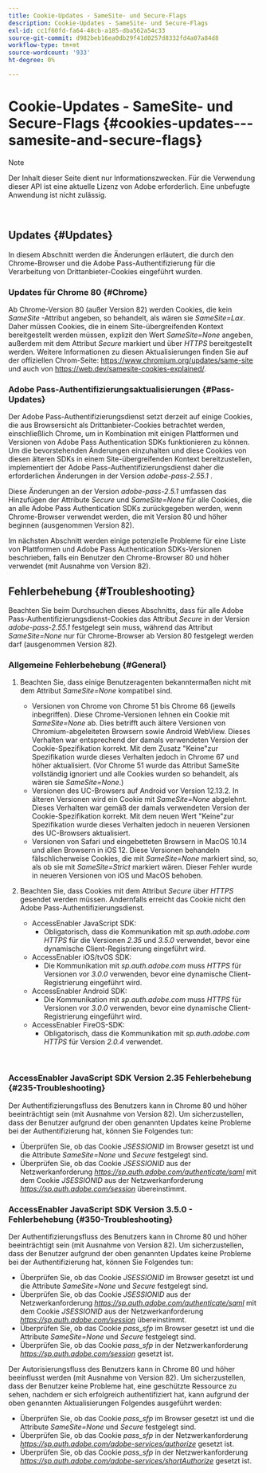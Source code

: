 ```yaml
---
title: Cookie-Updates - SameSite- und Secure-Flags
description: Cookie-Updates - SameSite- und Secure-Flags
exl-id: cc1f60fd-fa64-48cb-a185-dba562a54c33
source-git-commit: d982beb16ea0db29f41d0257d8332fd4a07a84d8
workflow-type: tm+mt
source-wordcount: '933'
ht-degree: 0%

---
```


# Cookie-Updates - SameSite- und Secure-Flags {#cookies-updates---samesite-and-secure-flags}

>[!NOTE]
>
>Der Inhalt dieser Seite dient nur Informationszwecken. Für die Verwendung dieser API ist eine aktuelle Lizenz von Adobe erforderlich. Eine unbefugte Anwendung ist nicht zulässig.

</br>


## Updates {#Updates}

In diesem Abschnitt werden die Änderungen erläutert, die durch den Chrome-Browser und die Adobe Pass-Authentifizierung für die Verarbeitung von Drittanbieter-Cookies eingeführt wurden.



### Updates für Chrome 80 {#Chrome}

Ab Chrome-Version 80 (außer Version 82) werden Cookies, die kein *SameSite* -Attribut angeben, so behandelt, als wären sie *SameSite=Lax*. Daher müssen Cookies, die in einem Site-übergreifenden Kontext bereitgestellt werden müssen, explizit den Wert *SameSite=None* angeben, außerdem mit dem Attribut *Secure* markiert und über *HTTPS* bereitgestellt werden. Weitere Informationen zu diesen Aktualisierungen finden Sie auf der offiziellen Chrom-Seite: <https://www.chromium.org/updates/same-site> und auch von <https://web.dev/samesite-cookies-explained/>.


### Adobe Pass-Authentifizierungsaktualisierungen {#Pass-Updates}

Der Adobe Pass-Authentifizierungsdienst setzt derzeit auf einige Cookies, die aus Browsersicht als Drittanbieter-Cookies betrachtet werden, einschließlich Chrome, um in Kombination mit einigen Plattformen und Versionen von Adobe Pass Authentication SDKs funktionieren zu können. Um die bevorstehenden Änderungen einzuhalten und diese Cookies von diesen älteren SDKs in einem Site-übergreifenden Kontext bereitzustellen, implementiert der Adobe Pass-Authentifizierungsdienst daher die erforderlichen Änderungen in der Version *adobe-pass-2.55.1* .

Diese Änderungen an der Version *adobe-pass-2.5.1* umfassen das Hinzufügen der Attribute *Secure* und *SameSite=None* für alle Cookies, die an alle Adobe Pass Authentication SDKs zurückgegeben werden, wenn Chrome-Browser verwendet werden, die mit Version 80 und höher beginnen (ausgenommen Version 82).

Im nächsten Abschnitt werden einige potenzielle Probleme für eine Liste von Plattformen und Adobe Pass Authentication SDKs-Versionen beschrieben, falls ein Benutzer den Chrome-Browser 80 und höher verwendet (mit Ausnahme von Version 82).

## Fehlerbehebung {#Troubleshooting}

Beachten Sie beim Durchsuchen dieses Abschnitts, dass für alle Adobe Pass-Authentifizierungsdienst-Cookies das Attribut *Secure* in der Version *adobe-pass-2.55.1* festgelegt sein muss, während das Attribut *SameSite=None* nur für Chrome-Browser ab Version 80 festgelegt werden darf (ausgenommen Version 82).


### Allgemeine Fehlerbehebung {#General}

1. Beachten Sie, dass einige Benutzeragenten bekanntermaßen nicht mit dem Attribut *SameSite=None* kompatibel sind.

   - Versionen von Chrome von Chrome 51 bis Chrome 66 (jeweils inbegriffen). Diese Chrome-Versionen lehnen ein Cookie mit *SameSite=None* ab. Dies betrifft auch ältere Versionen von Chromium-abgeleiteten Browsern sowie Android WebView. Dieses Verhalten war entsprechend der damals verwendeten Version der Cookie-Spezifikation korrekt. Mit dem Zusatz &quot;Keine&quot;zur Spezifikation wurde dieses Verhalten jedoch in Chrome 67 und höher aktualisiert. (Vor Chrome 51 wurde das Attribut SameSite vollständig ignoriert und alle Cookies wurden so behandelt, als wären sie *SameSite=None*.)
   - Versionen des UC-Browsers auf Android vor Version 12.13.2. In älteren Versionen wird ein Cookie mit *SameSite=None* abgelehnt. Dieses Verhalten war gemäß der damals verwendeten Version der Cookie-Spezifikation korrekt. Mit dem neuen Wert &quot;Keine&quot;zur Spezifikation wurde dieses Verhalten jedoch in neueren Versionen des UC-Browsers aktualisiert.
   - Versionen von Safari und eingebetteten Browsern in MacOS 10.14 und allen Browsern in iOS 12. Diese Versionen behandeln fälschlicherweise Cookies, die mit *SameSite=None* markiert sind, so, als ob sie mit *SameSite=Strict* markiert wären. Dieser Fehler wurde in neueren Versionen von iOS und MacOS behoben.


1. Beachten Sie, dass Cookies mit dem Attribut *Secure* über *HTTPS* gesendet werden müssen. Andernfalls erreicht das Cookie nicht den Adobe Pass-Authentifizierungsdienst.

   - AccessEnabler JavaScript SDK:
      - Obligatorisch, dass die Kommunikation mit *sp.auth.adobe.com* *HTTPS* für die Versionen *2.35* und *3.5.0* verwendet, bevor eine dynamische Client-Registrierung eingeführt wird.
   - AccessEnabler iOS/tvOS SDK:
      - Die Kommunikation mit *sp.auth.adobe.com* muss *HTTPS* für Versionen vor *3.0.0* verwenden, bevor eine dynamische Client-Registrierung eingeführt wird.
   - AccessEnabler Android SDK:
      - Die Kommunikation mit *sp.auth.adobe.com* muss *HTTPS* für Versionen vor *3.0.0* verwenden, bevor eine dynamische Client-Registrierung eingeführt wird.
   - AccessEnabler FireOS-SDK:
      - Obligatorisch, dass die Kommunikation mit *sp.auth.adobe.com* *HTTPS* für Version *2.0.4* verwendet.

</br>

### AccessEnabler JavaScript SDK Version 2.35 Fehlerbehebung {#235-Troubleshooting}

Der Authentifizierungsfluss des Benutzers kann in Chrome 80 und höher beeinträchtigt sein (mit Ausnahme von Version 82). Um sicherzustellen, dass der Benutzer aufgrund der oben genannten Updates keine Probleme bei der Authentifizierung hat, können Sie Folgendes tun:

- Überprüfen Sie, ob das Cookie *JSESSIONID* im Browser gesetzt ist und die Attribute *SameSite=None* und *Secure* festgelegt sind.
- Überprüfen Sie, ob das Cookie *JSESSIONID* aus der Netzwerkanforderung *https://sp.auth.adobe.com/authenticate/saml* mit dem Cookie *JSESSIONID* aus der Netzwerkanforderung *https://sp.auth.adobe.com/session* übereinstimmt.


### AccessEnabler JavaScript SDK Version 3.5.0 - Fehlerbehebung {#350-Troubleshooting}

Der Authentifizierungsfluss des Benutzers kann in Chrome 80 und höher beeinträchtigt sein (mit Ausnahme von Version 82). Um sicherzustellen, dass der Benutzer aufgrund der oben genannten Updates keine Probleme bei der Authentifizierung hat, können Sie Folgendes tun:

- Überprüfen Sie, ob das Cookie *JSESSIONID* im Browser gesetzt ist und die Attribute *SameSite=None* und *Secure* festgelegt sind.
- Überprüfen Sie, ob das Cookie *JSESSIONID* aus der Netzwerkanforderung *https://sp.auth.adobe.com/authenticate/saml* mit dem Cookie *JSESSIONID* aus der Netzwerkanforderung *https://sp.auth.adobe.com/session* übereinstimmt.
- Überprüfen Sie, ob das Cookie *pass\_sfp* im Browser gesetzt ist und die Attribute *SameSite=None* und *Secure* festgelegt sind.
- Überprüfen Sie, ob das Cookie *pass\_sfp* in der Netzwerkanforderung *https://sp.auth.adobe.com/session* gesetzt ist.


Der Autorisierungsfluss des Benutzers kann in Chrome 80 und höher beeinflusst werden (mit Ausnahme von Version 82). Um sicherzustellen, dass der Benutzer keine Probleme hat, eine geschützte Ressource zu sehen, nachdem er sich erfolgreich authentifiziert hat, kann aufgrund der oben genannten Aktualisierungen Folgendes ausgeführt werden:

- Überprüfen Sie, ob das Cookie *pass\_sfp* im Browser gesetzt ist und die Attribute *SameSite=None* und *Secure* festgelegt sind.
- Überprüfen Sie, ob das Cookie *pass\_sfp* in der Netzwerkanforderung *https://sp.auth.adobe.com/adobe-services/authorize* gesetzt ist.
- Überprüfen Sie, ob das Cookie *pass\_sfp* in der Netzwerkanforderung *https://sp.auth.adobe.com/adobe-services/shortAuthorize* gesetzt ist.
